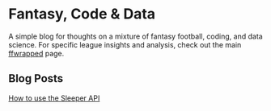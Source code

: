 # Fantasy, Code & Data

A simple blog for thoughts on a mixture of fantasy football, coding, and data science. For specific league insights and analysis, check out the main [ffwrapped](https://ffwrapped.com) page.

## Blog Posts

[How to use the Sleeper API](/posts/tutorial)
